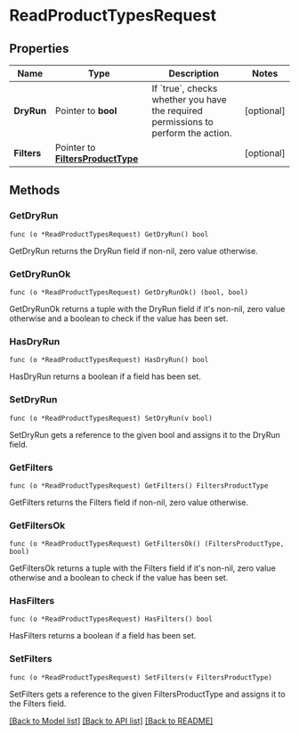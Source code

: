 # ReadProductTypesRequest

## Properties

Name | Type | Description | Notes
------------ | ------------- | ------------- | -------------
**DryRun** | Pointer to **bool** | If &#x60;true&#x60;, checks whether you have the required permissions to perform the action. | [optional] 
**Filters** | Pointer to [**FiltersProductType**](FiltersProductType.md) |  | [optional] 

## Methods

### GetDryRun

`func (o *ReadProductTypesRequest) GetDryRun() bool`

GetDryRun returns the DryRun field if non-nil, zero value otherwise.

### GetDryRunOk

`func (o *ReadProductTypesRequest) GetDryRunOk() (bool, bool)`

GetDryRunOk returns a tuple with the DryRun field if it's non-nil, zero value otherwise
and a boolean to check if the value has been set.

### HasDryRun

`func (o *ReadProductTypesRequest) HasDryRun() bool`

HasDryRun returns a boolean if a field has been set.

### SetDryRun

`func (o *ReadProductTypesRequest) SetDryRun(v bool)`

SetDryRun gets a reference to the given bool and assigns it to the DryRun field.

### GetFilters

`func (o *ReadProductTypesRequest) GetFilters() FiltersProductType`

GetFilters returns the Filters field if non-nil, zero value otherwise.

### GetFiltersOk

`func (o *ReadProductTypesRequest) GetFiltersOk() (FiltersProductType, bool)`

GetFiltersOk returns a tuple with the Filters field if it's non-nil, zero value otherwise
and a boolean to check if the value has been set.

### HasFilters

`func (o *ReadProductTypesRequest) HasFilters() bool`

HasFilters returns a boolean if a field has been set.

### SetFilters

`func (o *ReadProductTypesRequest) SetFilters(v FiltersProductType)`

SetFilters gets a reference to the given FiltersProductType and assigns it to the Filters field.


[[Back to Model list]](../README.md#documentation-for-models) [[Back to API list]](../README.md#documentation-for-api-endpoints) [[Back to README]](../README.md)


